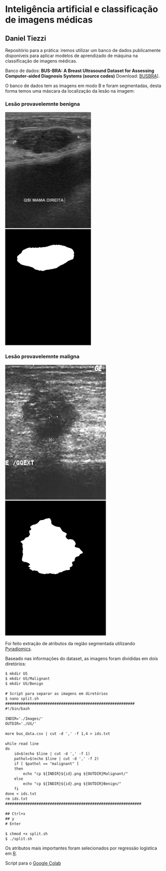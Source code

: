 # Inteligência artificial e classificação de imagens médicas
## Daniel Tiezzi

Repositório para a prática: iremos utilizar um banco de dados publicamente disponíveis para aplicar modelos de aprendizado de máquina na classificação de imagens médicas.

Banco de dados: **BUS-BRA: A Breast Ultrasound Dataset for Assessing Computer-aided Diagnosis Systems (source codes)**
Download: [BUSBRA](https://doi.org/10.5281/zenodo.8231412)).

O banco de dados tem as imagens em modo B e foram segmentadas, desta forma temos uma máscara da localização da lesão na imagem:

### Lesão provavelemnte benigna

![ModoB](./pictures/bus_0147-l.png)
![ModoB](./pictures/mask_0147-l.png)

### Lesão provavelemnte maligna

![ModoB](./pictures/bus_0478-r.png)
![ModoB](./pictures/mask_0478-r.png)

Foi feito extração de atributos da região segmentada utilizando [Pyradiomics](https://pyradiomics.readthedocs.io/en/latest/).

Baseado nas informações do dataset, as imagens foram divididas em dois diretórios:

```shell
$ mkdir US
$ mkdir US/Malignant
$ mkdir US/Benign

# Script para separar as imagens em diretórios
$ nano split.sh
##########################################################
#!/bin/bash

INDIR='./Images/'
OUTDIR='./US/'

more bus_data.csv | cut -d ',' -f 1,4 > ids.txt

while read line
do
	id=$(echo $line | cut -d ',' -f 1)
	pathol=$(echo $line | cut -d ',' -f 2)
	if [ $pathol == "malignant" ]
	then
  		echo "cp ${INDIR}${id}.png ${OUTDIR}Malignant/"
	else
  		echo "cp ${INDIR}${id}.png ${OUTDIR}Benign/"
	fi
done < ids.txt
rm ids.txt
#############################################################

## Ctrl+x
## y
# Enter

$ chmod +x split.sh
$ ./split.sh

```

Os atributos mais importantes foram selecionados por regressão logística em [R](https://cran.r-project.org/).

Script para o [Google Colab](https://colab.research.google.com/drive/1AADUoAtzIGMzEMJznfb6XrUtQ8GFAK6D?usp=sharing)

